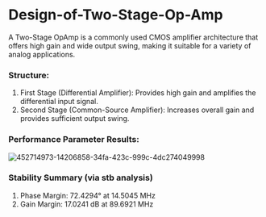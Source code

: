 # Design-of-Two-Stage-Op-Amp

A Two-Stage OpAmp is a commonly used CMOS amplifier architecture that offers high gain and wide output swing, making it suitable for a variety of analog applications.

### Structure:
1. First Stage (Differential Amplifier):
Provides high gain and amplifies the differential input signal.
2. Second Stage (Common-Source Amplifier):
Increases overall gain and provides sufficient output swing.

### Performance Parameter Results:
![452714973-14206858-34fa-423c-999c-4dc274049998](https://github.com/user-attachments/assets/e4179729-6653-4170-b8b9-3b8e4132c887)



### Stability Summary (via stb analysis)
1. Phase Margin: 72.4294° at 14.5045 MHz
2. Gain Margin: 17.0241 dB at 89.6921 MHz
